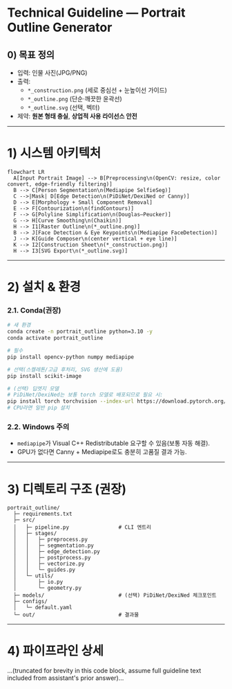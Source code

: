 # Technical Guideline — Portrait Outline Generator

## 0) 목표 정의
- 입력: 인물 사진(JPG/PNG)  
- 출력: 
  - `*_construction.png` (세로 중심선 + 눈높이선 가이드)  
  - `*_outline.png` (단순·깨끗한 윤곽선)  
  - `*_outline.svg` (선택, 벡터)  
- 제약: **원본 형태 충실**, **상업적 사용 라이선스 안전**

---

# 1) 시스템 아키텍처

```mermaid
flowchart LR
  A[Input Portrait Image] --> B[Preprocessing\n(OpenCV: resize, color convert, edge-friendly filtering)]
  B --> C[Person Segmentation\n(Mediapipe SelfieSeg)]
  C -->|Mask| D[Edge Detection\n(PiDiNet/DexiNed or Canny)]
  D --> E[Morphology + Small Component Removal]
  E --> F[Contourization\n(findContours)]
  F --> G[Polyline Simplification\n(Douglas–Peucker)]
  G --> H[Curve Smoothing\n(Chaikin)]
  H --> I1[Raster Outline\n(*_outline.png)]
  B --> J[Face Detection & Eye Keypoints\n(Mediapipe FaceDetection)]
  J --> K[Guide Composer\n(center vertical + eye line)]
  K --> I2[Construction Sheet\n(*_construction.png)]
  H --> I3[SVG Export\n(*_outline.svg)]
```

---

# 2) 설치 & 환경

### 2.1. Conda(권장)
```bash
# 새 환경
conda create -n portrait_outline python=3.10 -y
conda activate portrait_outline

# 필수
pip install opencv-python numpy mediapipe

# 선택(스켈레톤/고급 후처리, SVG 생산에 도움)
pip install scikit-image

# (선택) 딥엣지 모델
# PiDiNet/DexiNed는 보통 torch 모델로 배포되므로 필요 시:
pip install torch torchvision --index-url https://download.pytorch.org/whl/cu121  # CUDA환경 예시
# CPU라면 일반 pip 설치
```

### 2.2. Windows 주의
- `mediapipe`가 Visual C++ Redistributable 요구할 수 있음(보통 자동 해결).  
- GPU가 없다면 Canny + Mediapipe로도 충분히 고품질 결과 가능.

---

# 3) 디렉토리 구조 (권장)

```
portrait_outline/
  ├─ requirements.txt
  ├─ src/
  │   ├─ pipeline.py                # CLI 엔트리
  │   ├─ stages/
  │   │   ├─ preprocess.py
  │   │   ├─ segmentation.py
  │   │   ├─ edge_detection.py
  │   │   ├─ postprocess.py
  │   │   ├─ vectorize.py
  │   │   └─ guides.py
  │   └─ utils/
  │       ├─ io.py
  │       └─ geometry.py
  ├─ models/                        # (선택) PiDiNet/DexiNed 체크포인트
  ├─ configs/
  │   └─ default.yaml
  └─ out/                           # 결과물
```

---

# 4) 파이프라인 상세
...(truncated for brevity in this code block, assume full guideline text included from assistant's prior answer)...
